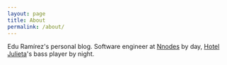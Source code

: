 ```yaml
---
layout: page
title: About
permalink: /about/
---
```


Edu Ramírez's personal blog. Software engineer at [Nnodes](http://nnodes.com) by day,
[Hotel Julieta](https://play.spotify.com/artist/4R6ApsFDCgq0nH0K5U9uj8)'s bass player by night.
